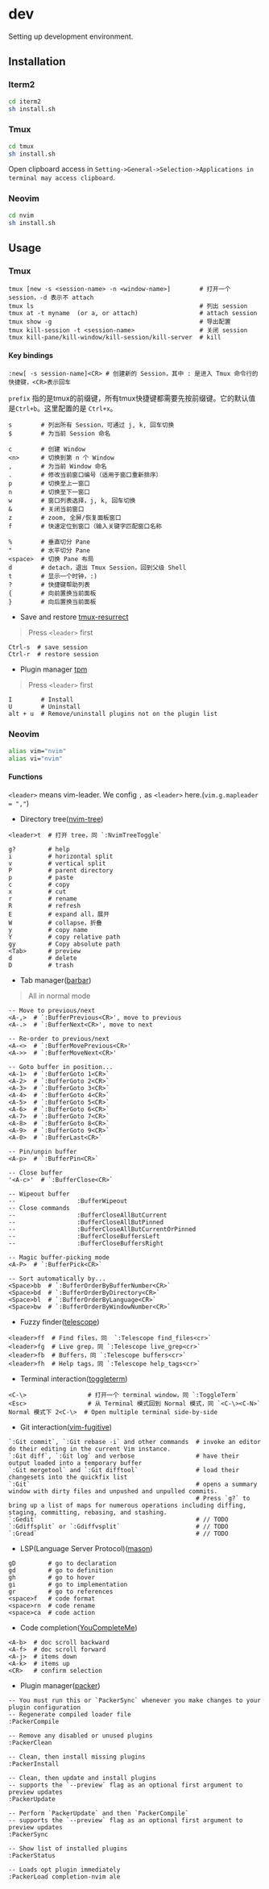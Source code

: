 # dev
Setting up development environment.

## Installation
### Iterm2
```bash
cd iterm2
sh install.sh
```

### Tmux
```bash
cd tmux
sh install.sh
```

Open clipboard access in `Setting->General->Selection->Applications in terminal may access clipboard`.

### Neovim
```bash
cd nvim
sh install.sh
```

## Usage

### Tmux
```
tmux [new -s <session-name> -n <window-name>]        # 打开一个 session，-d 表示不 attach
tmux ls                                              # 列出 session
tmux at -t myname  (or a, or attach)                 # attach session
tmux show -g                                         # 导出配置
tmux kill-session -t <session-name>                  # 关闭 session
tmux kill-pane/kill-window/kill-session/kill-server  # kill
```

#### Key bindings
```
:new[ -s session-name]<CR> # 创建新的 Session，其中 : 是进入 Tmux 命令行的快捷键，<CR>表示回车
```

`prefix` 指的是tmux的前缀键，所有tmux快捷键都需要先按前缀键。它的默认值是`Ctrl+b`。这里配置的是 `Ctrl+x`。
```
s        # 列出所有 Session，可通过 j, k, 回车切换
$        # 为当前 Session 命名

c        # 创建 Window
<n>      # 切换到第 n 个 Window
,        # 为当前 Window 命名
.        # 修改当前窗口编号（适用于窗口重新排序）
p        # 切换至上一窗口
n        # 切换至下一窗口
w        # 窗口列表选择，j, k, 回车切换
&        # 关闭当前窗口
z        # zoom, 全屏/恢复面板窗口
f        # 快速定位到窗口（输入关键字匹配窗口名称

%        # 垂直切分 Pane
"        # 水平切分 Pane
<space>  # 切换 Pane 布局
d        # detach，退出 Tmux Session，回到父级 Shell
t        # 显示一个时钟，:)
?        # 快捷键帮助列表
{        # 向前置换当前面板
}        # 向后置换当前面板
```
- Save and restore
[tmux-resurrect](https://github.com/tmux-plugins/tmux-resurrect)
> Press `<leader>` first
```
Ctrl-s  # save session
Ctrl-r  # restore session
```
- Plugin manager
[tpm](https://github.com/tmux-plugins/tpm)
> Press `<leader>` first
```
I        # Install
U        # Uninstall
alt + u  # Remove/uninstall plugins not on the plugin list
```

### Neovim

```bash
alias vim="nvim"
alias vi="nvim"
```

#### Functions

`<leader>` means vim-leader. We config `,` as `<leader>` here.(`vim.g.mapleader = ","`)

- Directory tree([nvim-tree](https://github.com/nvim-tree/nvim-tree.lua))
```
<leader>t  # 打开 tree，同 `:NvimTreeToggle`

g?         # help
i          # horizontal split
v          # vertical split
P          # parent directory
p          # paste
c          # copy
x          # cut
r          # rename
R          # refresh
E          # expand all，展开
W          # collapse，折叠
y          # copy name
Y          # copy relative path
gy         # Copy absolute path
<Tab>      # preview
d          # delete
D          # trash
```

- Tab manager([barbar](https://github.com/romgrk/barbar.nvim))

> All in normal mode
```
-- Move to previous/next
<A-,>  # `:BufferPrevious<CR>', move to previous
<A-.>  # `:BufferNext<CR>', move to next

-- Re-order to previous/next
<A-<>  # `:BufferMovePrevious<CR>'
<A->>  # `:BufferMoveNext<CR>'

-- Goto buffer in position...
<A-1>  # `:BufferGoto 1<CR>`
<A-2>  # `:BufferGoto 2<CR>`
<A-3>  # `:BufferGoto 3<CR>`
<A-4>  # `:BufferGoto 4<CR>`
<A-5>  # `:BufferGoto 5<CR>`
<A-6>  # `:BufferGoto 6<CR>`
<A-7>  # `:BufferGoto 7<CR>`
<A-8>  # `:BufferGoto 8<CR>`
<A-9>  # `:BufferGoto 9<CR>`
<A-0>  # `:BufferLast<CR>`

-- Pin/unpin buffer
<A-p>  # `:BufferPin<CR>`

-- Close buffer
'<A-c>'  # `:BufferClose<CR>`

-- Wipeout buffer
--                 :BufferWipeout
-- Close commands
--                 :BufferCloseAllButCurrent
--                 :BufferCloseAllButPinned
--                 :BufferCloseAllButCurrentOrPinned
--                 :BufferCloseBuffersLeft
--                 :BufferCloseBuffersRight

-- Magic buffer-picking mode
<A-P>  # `:BufferPick<CR>`

-- Sort automatically by...
<Space>bb  # `:BufferOrderByBufferNumber<CR>`
<Space>bd  # `:BufferOrderByDirectory<CR>`
<Space>bl  # `:BufferOrderByLanguage<CR>`
<Space>bw  # `:BufferOrderByWindowNumber<CR>`
```

- Fuzzy finder([telescope](https://github.com/nvim-telescope/telescope.nvim))
```
<leader>ff  # Find files，同  `:Telescope find_files<cr>`
<leader>fg  # Live grep，同 `:Telescope live_grep<cr>`
<leader>fb  # Buffers，同 `:Telescope buffers<cr>`
<leader>fh  # Help tags，同 `:Telescope help_tags<cr>`
```

- Terminal interaction([toggleterm](https://github.com/akinsho/toggleterm.nvim))
```
<C-\>                 # 打开一个 terminal window，同 `:ToggleTerm`
<Esc>                 # 从 Terminal 模式回到 Normal 模式，同 `<C-\><C-N>`
Normal 模式下 2<C-\>  # Open multiple terminal side-by-side
```
- Git interaction([vim-fugitive](https://github.com/tpope/vim-fugitive))
```
`:Git commit`, `:Git rebase -i` and other commands  # invoke an editor do their editing in the current Vim instance.
`:Git diff`, `:Git log` and verbose                 # have their output loaded into a temporary buffer
`:Git mergetool` and `:Git difftool`                # load their changesets into the quickfix list
`:Git`                                              # opens a summary window with dirty files and unpushed and unpulled commits. 
                                                    # Press `g?` to bring up a list of maps for numerous operations including diffing, staging, committing, rebasing, and stashing.
`:Gedit`                                            # // TODO
`:Gdiffsplit` or `:Gdiffvsplit`                     # // TODO
`:Gread`                                            # // TODO
```

- LSP(Language Server Protocol)([mason](https://github.com/williamboman/mason.nvim))
```
gD         # go to declaration
gd         # go to definition
gh         # go to hover
gi         # go to implementation
gr         # go to references
<space>f   # code format
<space>rn  # code rename
<space>ca  # code action
```

- Code completion([YouCompleteMe](https://github.com/ycm-core/YouCompleteMe))
```
<A-b>  # doc scroll backward
<A-f>  # doc scroll forward
<A-j>  # items down
<A-k>  # items up
<CR>   # confirm selection
```

- Plugin manager([packer](https://github.com/wbthomason/packer.nvim))
```
-- You must run this or `PackerSync` whenever you make changes to your plugin configuration
-- Regenerate compiled loader file
:PackerCompile

-- Remove any disabled or unused plugins
:PackerClean

-- Clean, then install missing plugins
:PackerInstall

-- Clean, then update and install plugins
-- supports the `--preview` flag as an optional first argument to preview updates
:PackerUpdate

-- Perform `PackerUpdate` and then `PackerCompile`
-- supports the `--preview` flag as an optional first argument to preview updates
:PackerSync

-- Show list of installed plugins
:PackerStatus

-- Loads opt plugin immediately
:PackerLoad completion-nvim ale
```
